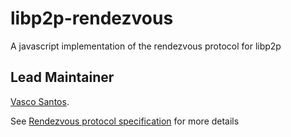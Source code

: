# libp2p-rendezvous

A javascript implementation of the rendezvous protocol for libp2p


## Lead Maintainer

[Vasco Santos](https://github.com/vasco-santos).

See [Rendezvous protocol specification] for more details

[Rendezvous protocol specification]: https://github.com/libp2p/specs/blob/master/rendezvous/README.md
